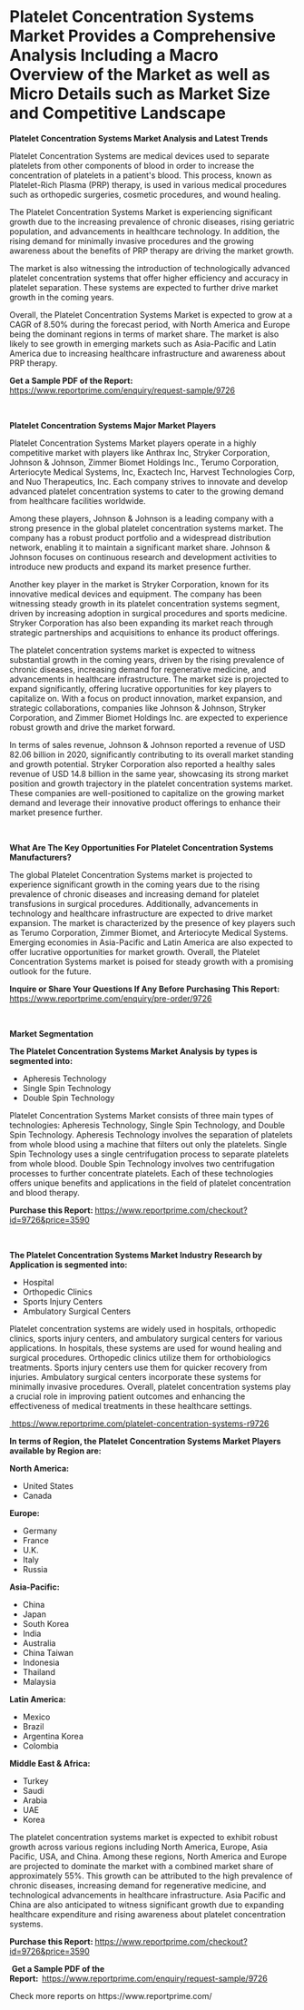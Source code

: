 <p><h1>Platelet Concentration Systems Market Provides a Comprehensive Analysis Including a Macro Overview of the Market as well as Micro Details such as Market Size and Competitive Landscape</h1></p><p><strong>Platelet Concentration Systems Market Analysis and Latest Trends</strong></p>
<p><p>Platelet Concentration Systems are medical devices used to separate platelets from other components of blood in order to increase the concentration of platelets in a patient's blood. This process, known as Platelet-Rich Plasma (PRP) therapy, is used in various medical procedures such as orthopedic surgeries, cosmetic procedures, and wound healing.</p><p>The Platelet Concentration Systems Market is experiencing significant growth due to the increasing prevalence of chronic diseases, rising geriatric population, and advancements in healthcare technology. In addition, the rising demand for minimally invasive procedures and the growing awareness about the benefits of PRP therapy are driving the market growth.</p><p>The market is also witnessing the introduction of technologically advanced platelet concentration systems that offer higher efficiency and accuracy in platelet separation. These systems are expected to further drive market growth in the coming years.</p><p>Overall, the Platelet Concentration Systems Market is expected to grow at a CAGR of 8.50% during the forecast period, with North America and Europe being the dominant regions in terms of market share. The market is also likely to see growth in emerging markets such as Asia-Pacific and Latin America due to increasing healthcare infrastructure and awareness about PRP therapy.</p></p>
<p><strong>Get a Sample PDF of the Report:&nbsp;</strong> <a href="https://www.reportprime.com/enquiry/request-sample/9726">https://www.reportprime.com/enquiry/request-sample/9726</a></p>
<p>&nbsp;</p>
<p><strong>Platelet Concentration Systems Major Market Players</strong></p>
<p><p>Platelet Concentration Systems Market players operate in a highly competitive market with players like Anthrax Inc, Stryker Corporation, Johnson & Johnson, Zimmer Biomet Holdings Inc., Terumo Corporation, Arteriocyte Medical Systems, Inc, Exactech Inc, Harvest Technologies Corp, and Nuo Therapeutics, Inc. Each company strives to innovate and develop advanced platelet concentration systems to cater to the growing demand from healthcare facilities worldwide.</p><p>Among these players, Johnson & Johnson is a leading company with a strong presence in the global platelet concentration systems market. The company has a robust product portfolio and a widespread distribution network, enabling it to maintain a significant market share. Johnson & Johnson focuses on continuous research and development activities to introduce new products and expand its market presence further.</p><p>Another key player in the market is Stryker Corporation, known for its innovative medical devices and equipment. The company has been witnessing steady growth in its platelet concentration systems segment, driven by increasing adoption in surgical procedures and sports medicine. Stryker Corporation has also been expanding its market reach through strategic partnerships and acquisitions to enhance its product offerings.</p><p>The platelet concentration systems market is expected to witness substantial growth in the coming years, driven by the rising prevalence of chronic diseases, increasing demand for regenerative medicine, and advancements in healthcare infrastructure. The market size is projected to expand significantly, offering lucrative opportunities for key players to capitalize on. With a focus on product innovation, market expansion, and strategic collaborations, companies like Johnson & Johnson, Stryker Corporation, and Zimmer Biomet Holdings Inc. are expected to experience robust growth and drive the market forward.</p><p>In terms of sales revenue, Johnson & Johnson reported a revenue of USD 82.06 billion in 2020, significantly contributing to its overall market standing and growth potential. Stryker Corporation also reported a healthy sales revenue of USD 14.8 billion in the same year, showcasing its strong market position and growth trajectory in the platelet concentration systems market. These companies are well-positioned to capitalize on the growing market demand and leverage their innovative product offerings to enhance their market presence further.</p></p>
<p>&nbsp;</p>
<p><strong>What Are The Key Opportunities For Platelet Concentration Systems Manufacturers?</strong></p>
<p><p>The global Platelet Concentration Systems market is projected to experience significant growth in the coming years due to the rising prevalence of chronic diseases and increasing demand for platelet transfusions in surgical procedures. Additionally, advancements in technology and healthcare infrastructure are expected to drive market expansion. The market is characterized by the presence of key players such as Terumo Corporation, Zimmer Biomet, and Arteriocyte Medical Systems. Emerging economies in Asia-Pacific and Latin America are also expected to offer lucrative opportunities for market growth. Overall, the Platelet Concentration Systems market is poised for steady growth with a promising outlook for the future.</p></p>
<p><strong>Inquire or Share Your Questions If Any Before Purchasing This Report:</strong> <a href="https://www.reportprime.com/enquiry/pre-order/9726">https://www.reportprime.com/enquiry/pre-order/9726</a></p>
<p>&nbsp;</p>
<p><strong>Market Segmentation</strong></p>
<p><strong>The Platelet Concentration Systems Market Analysis by types is segmented into:</strong></p>
<p><ul><li>Apheresis Technology</li><li>Single Spin Technology</li><li>Double Spin Technology</li></ul></p>
<p><p>Platelet Concentration Systems Market consists of three main types of technologies: Apheresis Technology, Single Spin Technology, and Double Spin Technology. Apheresis Technology involves the separation of platelets from whole blood using a machine that filters out only the platelets. Single Spin Technology uses a single centrifugation process to separate platelets from whole blood. Double Spin Technology involves two centrifugation processes to further concentrate platelets. Each of these technologies offers unique benefits and applications in the field of platelet concentration and blood therapy.</p></p>
<p><strong>Purchase this Report:&nbsp;</strong><a href="https://www.reportprime.com/checkout?id=9726&price=3590">https://www.reportprime.com/checkout?id=9726&price=3590</a></p>
<p>&nbsp;</p>
<p><strong>The Platelet Concentration Systems Market Industry Research by Application is segmented into:</strong></p>
<p><ul><li>Hospital</li><li>Orthopedic Clinics</li><li>Sports Injury Centers</li><li>Ambulatory Surgical Centers</li></ul></p>
<p><p>Platelet concentration systems are widely used in hospitals, orthopedic clinics, sports injury centers, and ambulatory surgical centers for various applications. In hospitals, these systems are used for wound healing and surgical procedures. Orthopedic clinics utilize them for orthobiologics treatments. Sports injury centers use them for quicker recovery from injuries. Ambulatory surgical centers incorporate these systems for minimally invasive procedures. Overall, platelet concentration systems play a crucial role in improving patient outcomes and enhancing the effectiveness of medical treatments in these healthcare settings.</p></p>
<p><a href="https://www.reportprime.com/platelet-concentration-systems-r9726">&nbsp;https://www.reportprime.com/platelet-concentration-systems-r9726</a></p>
<p><strong>In terms of Region, the Platelet Concentration Systems Market Players available by Region are:</strong></p>
<p>
    <p> <strong> North America: </strong>
        <ul>
            <li>United States</li>
            <li>Canada</li>
        </ul>
        </p> 
    <p> <strong> Europe: </strong>
        <ul>
            <li>Germany</li>
            <li>France</li>
            <li>U.K.</li>
            <li>Italy</li>
            <li>Russia</li>
        </ul>
        </p> 
    <p> <strong> Asia-Pacific: </strong>
        <ul>
            <li>China</li>
            <li>Japan</li>
            <li>South Korea</li>
            <li>India</li>
            <li>Australia</li>
            <li>China Taiwan</li>
            <li>Indonesia</li>
            <li>Thailand</li>
            <li>Malaysia</li>
        </ul>
        </p> 
    <p> <strong> Latin America: </strong>
        <ul>
            <li>Mexico</li>
            <li>Brazil</li>
            <li>Argentina Korea</li>
            <li>Colombia</li>
        </ul>
        </p> 
    <p> <strong> Middle East & Africa: </strong>
        <ul>
            <li>Turkey</li>
            <li>Saudi</li>
            <li>Arabia</li>
            <li>UAE</li>
            <li>Korea</li>
        </ul>
    </p>
    </p>
<p><p>The platelet concentration systems market is expected to exhibit robust growth across various regions including North America, Europe, Asia Pacific, USA, and China. Among these regions, North America and Europe are projected to dominate the market with a combined market share of approximately 55%. This growth can be attributed to the high prevalence of chronic diseases, increasing demand for regenerative medicine, and technological advancements in healthcare infrastructure. Asia Pacific and China are also anticipated to witness significant growth due to expanding healthcare expenditure and rising awareness about platelet concentration systems.</p></p>
<p><strong>Purchase this Report: </strong><a href="https://www.reportprime.com/checkout?id=9726&price=3590">https://www.reportprime.com/checkout?id=9726&price=3590</a></p>
<p>&nbsp;<strong>Get a Sample PDF of the Report:&nbsp;&nbsp;</strong><a href="https://www.reportprime.com/enquiry/request-sample/9726">https://www.reportprime.com/enquiry/request-sample/9726</a></p>
<p><strong></strong></p>
<p>Check more reports on https://www.reportprime.com/</p>